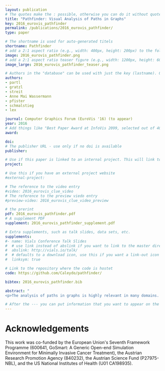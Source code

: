 ```yaml
---
layout: publication
# The quotes make the : possible, otherwise you can do it without quotes
title: "Pathfinder: Visual Analysis of Paths in Graphs"
key: 2016_eurovis_pathfinder
permalink: /publications/2016_eurovis_pathfinder/
type: paper

# The shortname is used for auto-generated titels
shortname: Pathfinder
# add a 2:1 aspect ratio (e.g., width: 400px, height: 200px) to the folder /assets/images/papers/
image: 2016_eurovis_pathfinder.png
# add a 2:1 aspect ratio teaser figure (e.g., width: 1200px, height: 600px) to the folder /assets/images/papers/
image_large: 2016_eurovis_pathfinder_teaser.png

# Authors in the "database" can be used with just the key (lastname). Others can be written properly.
authors:
- partl
- gratzl
- streit
- Anne Mai Wassermann
- pfister
- schmalstieg
- lex

journal: Computer Graphics Forum (EuroVis '16) (to appear)
year: 2016
# Add things like "Best Paper Award at InfoVis 2099, selected out of 4000 submissions"
award:

doi:
# The publisher URL - use only if no doi is available
publisher:

# Use if this paper is linked to an internal project. This will link to the project site
project:

# Use this if you have an external project website
#external-project: 

# The reference to the video entry
#video: 2016_eurovis_clue_video
# The reference to the preview viedo entry
#preview-video: 2016_eurovis_clue_video_preview

# the prerint
pdf: 2016_eurovis_pathfinder.pdf
# A supplement PDF
supplement: 2016_eurovis_pathfinder_supplement.pdf

# Extra supplements, such as talk slides, data sets, etc.
supplements:
#- name: Vials Conference Talk Slides
#  # use link instead of abslink if you want to link to the master directory
#  abslink: http://vials.io/talk/
#  # defaults to a download icon, use this if you want a link-out icon
#  linksym: true

# Link to the repository where the code is hostet
code: https://github.com/Caleydo/pathfinder/

bibtex: 2016_eurovis_pathfinder.bib

abstract: "
<p>The analysis of paths in graphs is highly relevant in many domains. Typically, path-related tasks are performed in node-link layouts. Unfortunately, graph layouts often do not scale to the size of many real world networks. Also, many networks are multivariate, i.e., contain rich attribute sets associated with the nodes and edges. These attributes are often critical in judging paths, but directly visualizing attributes in a graph layout exacerbates the scalability problem. In this paper, we present visual analysis solutions dedicated to path-related tasks in large and highly multivariate graphs. We show that by focusing on paths, we can address the scalability problem of multivariate graph visualization, equipping analysts with a powerful tool to explore large graphs. We introduce Pathfinder, a technique that provides visual methods to query paths, while considering various constraints. The resulting set of paths is visualized in both a ranked list and as a node-link diagram. For the paths in the list, we display rich attribute data associated with nodes and edges, and the node-link diagram provides topological context. The paths can be ranked based on topological properties, such as path length or average node degree, and scores derived from attribute data. Pathfinder is designed to scale to graphs with tens of thousands of nodes and edges by employing strategies such as incremental query results. We demonstrate Pathfinder's fitness for use in scenarios with data from a coauthor network and biological pathways.</p>"

# After the --- you can put information that you want to appear on the website using markdown formatting or HTML. A good example are acknowledgements, extra references, an erratum, etc.
---
```



# Acknowledgements

This work was co-funded by the European Union's Seventh Framework Programme (600641, GoSmart: A Generic Open-end Simulation Environment for Minimally Invasive Cancer Treatment), the Austrian Research Promotion Agency (840232), the Austrian Science Fund (P27975-NBL), and the US National Institutes of Health (U01 CA198935).
